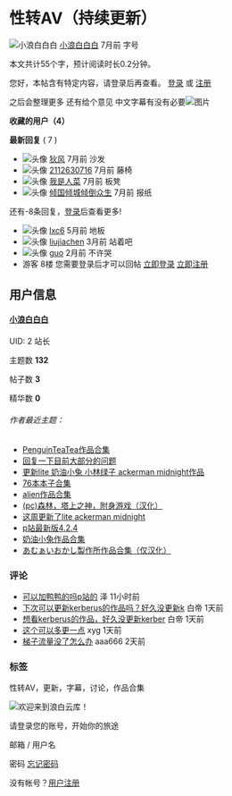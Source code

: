 # 性转AV（持续更新）

![小浪白白白](upload/avatar/000/2.png?1714572778) [小浪白白白](user-2.htm) 7月前 字号

本文共计55个字，预计阅读时长0.2分钟。

您好，本帖含有特定内容，请登录后再查看。 [登录](/user-login.htm) 或 [注册](/user-create.htm)

之后会整理更多 还有给个意见 中文字幕有没有必要![图片](upload/attach/202407/2_MXSGWTF95WZHP7G.jpg)

**收藏的用户（4）** 

**最新回复** ( 7 )

- ![头像](view/img/avatar.png) [狄风](user-772.htm) 7月前 沙发
- ![头像](view/img/avatar.png) [2112630716](user-435.htm) 7月前 藤椅
- ![头像](view/img/avatar.png) [我是人菜](user-48.htm) 7月前 板凳
- ![头像](upload/avatar/000/580.png?1716909588) [倾国倾城倾倒众生](user-580.htm) 7月前 报纸

还有-8条回复，[登录](user-login.htm)后查看更多!

- ![头像](view/img/avatar.png) [lxc6](user-1023.htm) 5月前 地板
- ![头像](view/img/avatar.png) [liujiachen](user-172.htm) 3月前 站着吧
- ![头像](view/img/avatar.png) [guo](user-1803.htm) 2月前 不许哭
- 游客 8楼 您需要登录后才可以回帖 [立即登录](user-login.htm) [立即注册](user-create.htm)

## 用户信息

#### [小浪白白白](user-2.htm)

UID: 2 站长

主题数 **132**

帖子数 **3**

精华数 **0**

###### 作者最近主题：

- [PenguinTeaTea作品合集](thread-153.htm)
- [回复一下目前大部分的问题](thread-152.htm)
- [更新lite 奶油小兔 小林绿子 ackerman midnight作品](thread-151.htm)
- [76本本子合集](thread-150.htm)
- [alien作品合集](thread-149.htm)
- [(pc)森林，塔上之神，附身游戏（汉化）](thread-148.htm)
- [这周更新了lite ackerman midnight](thread-147.htm)
- [p站最新版4.2.4](thread-146.htm)
- [奶油小兔作品合集](thread-145.htm)
- [あむぁいおかし製作所作品合集（仅汉化）](thread-144.htm)

### 评论

- [可以加鸭鸭的吗p站的](thread-141.htm) 泽 11小时前
- [下次可以更新kerberus的作品吗？好久没更新k](thread-153.htm) 白帝 1天前
- [想看kerberus的作品，好久没更新kerber](thread-152.htm) 白帝 1天前
- [这个可以多更一点](thread-47.htm) xyg 1天前
- [梯子流量没了怎么办](thread-152.htm) aaa666 2天前

### 标签

性转AV，更新，字幕，讨论，作品合集

![欢迎来到浪白云库！](//unku.langbai.cc/plugin/abs_theme_stately/view/img/anime-girl-with-toy-rabbit-design_24799604__Image_by_gstudioimagen1_on_Freepik.png)

请登录您的账号，开始你的旅途

邮箱 / 用户名

密码 [忘记密码](user-resetpw.htm)

没有帐号？[用户注册](user-create.htm)